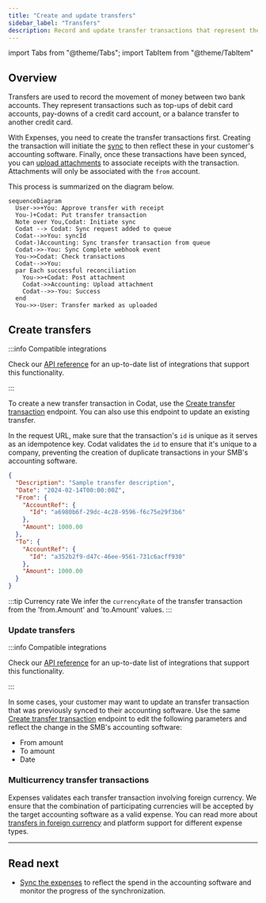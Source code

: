 ```yaml
---
title: "Create and update transfers"
sidebar_label: "Transfers"
description: Record and update transfer transactions that represent the movement of your customer's money
---
```


import Tabs from "@theme/Tabs";
import TabItem from "@theme/TabItem"

## Overview

Transfers are used to record the movement of money between two bank accounts. They represent transactions such as top-ups of debit card accounts, pay-downs of a credit card account, or a balance transfer to another credit card. 

With Expenses, you need to create the transfer transactions first. Creating the transaction will initiate the [sync](/expenses/sync-process/syncing-expenses) to then reflect these in your customer's accounting software. Finally, once these transactions have been synced, you can [upload attachments](/expenses/sync-process/uploading-receipts) to associate receipts with the transaction. Attachments will only be associated with the `from` account.

This process is summarized on the diagram below.

``` mermaid
sequenceDiagram
  User->>+You: Approve transfer with receipt
  You-)+Codat: Put transfer transaction
  Note over You,Codat: Initiate sync
  Codat --> Codat: Sync request added to queue
  Codat-->>You: syncId
  Codat-)Accounting: Sync transfer transaction from queue
  Codat->>-You: Sync Complete webhook event
  You->>Codat: Check transactions
  Codat-->>You: 
  par Each successful reconciliation
    You->>+Codat: Post attachment
    Codat->>Accounting: Upload attachment
    Codat-->>-You: Success
  end
  You->>-User: Transfer marked as uploaded
```

## Create transfers

:::info Compatible integrations

Check our [API reference](/sync-for-expenses-api#/operations/create-transfer-transaction) for an up-to-date list of integrations that support this functionality.

:::

To create a new transfer transaction in Codat, use the [Create transfer transaction](/sync-for-expenses-api#/operations/create-transfer-transaction) endpoint. You can also use this endpoint to update an existing transfer.

In the request URL, make sure that the transaction's `id` is unique as it serves as an idempotence key. Codat validates the `id` to ensure that it's unique to a company, preventing the creation of duplicate transactions in your SMB's accounting software. 

```json title="Transfer transaction request body"
{
  "Description": "Sample transfer description",
  "Date": "2024-02-14T00:00:00Z",
  "From": {
    "AccountRef": {
      "Id": "a6980b6f-29dc-4c28-9596-f6c75e29f3b6"
    },
    "Amount": 1000.00
  },
  "To": {
    "AccountRef": {
      "Id": "a352b2f9-d47c-46ee-9561-731c6acff930"
    },
    "Amount": 1000.00
  }
}
```
:::tip Currency rate
We infer the `currencyRate` of the transfer transaction from the 'from.Amount' and 'to.Amount' values.
:::

### Update transfers

:::info Compatible integrations

Check our [API reference](/sync-for-expenses-api#/operations/create-transfer-transaction) for an up-to-date list of integrations that support this functionality.

:::

In some cases, your customer may want to update an transfer transaction that was previously synced to their accounting software. Use the same [Create transfer transaction](/sync-for-expenses-api#/operations/create-transfer-transaction) endpoint to edit the following parameters and reflect the change in the SMB's accounting software:

- From amount
- To amount
- Date

### Multicurrency transfer transactions

Expenses validates each transfer transaction involving foreign currency. We ensure that the combination of participating currencies will be accepted by the target accounting software as a valid expense. You can read more about [transfers in foreign currency](/expenses/fx-management#transfers) and platform support for different expense types.

---
## Read next

- [Sync the expenses](/expenses/sync-process/syncing-expenses) to reflect the spend in the accounting software and monitor the progress of the synchronization.

